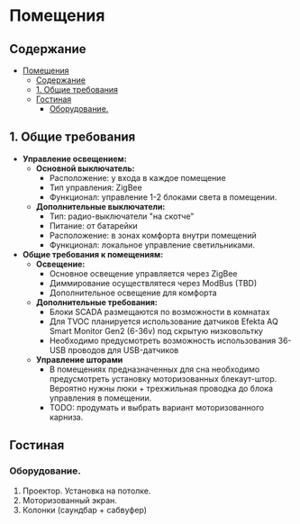 # Помещения

## Содержание
- [Помещения](#помещения)
  - [Содержание](#содержание)
  - [1. Общие требования](#1-общие-требования)
  - [Гостиная](#гостиная)
    - [Оборудование.](#оборудование)

## 1. Общие требования
- **Управление освещением:**
  - **Основной выключатель:**
    - Расположение: у входа в каждое помещение
    - Тип управления: ZigBee
    - Функционал: управление 1-2 блоками света в помещении.
  - **Дополнительные выключатели:**
    - Тип: радио-выключатели "на скотче"
    - Питание: от батарейки
    - Расположение: в зонах комфорта внутри помещений
    - Функционал: локальное управление светильниками.
- **Общие требования к помещениям:**
  - **Освещение:**
    - Основное освещение управляется через ZigBee
    - Диммирование осуществлятеся через ModBus (TBD)
    - Дополнительное освещение для комфорта
  - **Дополнительные требования:**
    - Блоки SCADA размещаются по возможности в комнатах
    - Для TVOC планируется использование датчиков Efekta AQ Smart Monitor Gen2 (6-36v) под скрытую низковольтку
    - Необходимо предусмотреть возможность использования 36-USB проводов для USB-датчиков
  - **Управление шторами**
    - В помещениях предназначенных для сна необходимо предусмотреть установку моторизованных блекаут-штор. Вероятно нужны люки + трехжильная проводка до блока управления в помещении.
    - TODO: продумать и выбрать вариант моторизованного карниза.

## Гостиная
### Оборудование.
  1. Проектор. Установка на потолке.
  2. Моторизованный экран.
  3. Колонки (саундбар + сабвуфер)